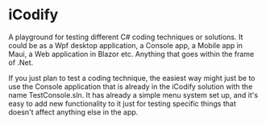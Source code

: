 # iCodify

A playground for testing different C# coding techniques or solutions. It could be as a Wpf desktop application, a Console app, a Mobile app in Maui, a Web application in Blazor etc. Anything that goes within the frame of .Net.

If you just plan to test a coding technique, the easiest way might just be to use the Console application that is already in the iCodify solution with the name TestConsole.sln. It has already a simple menu system set up, and it's easy to add new functionality to it just for testing specific things that doesn't affect anything else in the app. 

